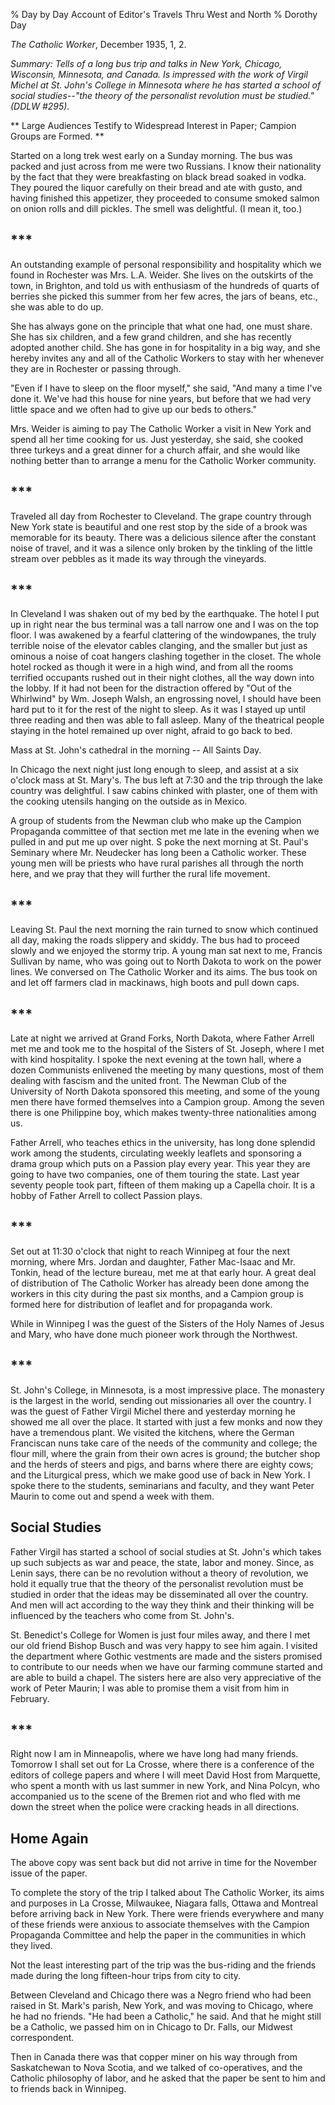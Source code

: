% Day by Day Account of Editor's Travels Thru West and North
% Dorothy Day

*The Catholic Worker*, December 1935, 1, 2.

*Summary: Tells of a long bus trip and talks in New York, Chicago,
Wisconsin, Minnesota, and Canada. Is impressed with the work of Virgil
Michel at St. John's College in Minnesota where he has started a school
of social studies--"the theory of the personalist revolution must be
studied." (DDLW \#295).*



** Large Audiences Testify to Widespread Interest in Paper; Campion Groups
are Formed. **

Started on a long trek west early on a Sunday morning. The bus was
packed and just across from me were two Russians. I know their
nationality by the fact that they were breakfasting on black bread
soaked in vodka. They poured the liquor carefully on their bread and ate
with gusto, and having finished this appetizer, they proceeded to
consume smoked salmon on onion rolls and dill pickles. The smell was
delightful. (I mean it, too.)

## \*\*\*

An outstanding example of personal responsibility and hospitality which
we found in Rochester was Mrs. L.A. Weider. She lives on the outskirts
of the town, in Brighton, and told us with enthusiasm of the hundreds of
quarts of berries she picked this summer from her few acres, the jars of
beans, etc., she was able to do up.

She has always gone on the principle that what one had, one must share.
She has six children, and a few grand children, and she has recently
adopted another child. She has gone in for hospitality in a big way, and
she hereby invites any and all of the Catholic Workers to stay with her
whenever they are in Rochester or passing through.

"Even if I have to sleep on the floor myself," she said, "And many a
time I've done it. We've had this house for nine years, but before that
we had very little space and we often had to give up our beds to
others."

Mrs. Weider is aiming to pay The Catholic Worker a visit in New York and
spend all her time cooking for us. Just yesterday, she said, she cooked
three turkeys and a great dinner for a church affair, and she would like
nothing better than to arrange a menu for the Catholic Worker community.

## \*\*\*

Traveled all day from Rochester to Cleveland. The grape country through
New York state is beautiful and one rest stop by the side of a brook was
memorable for its beauty. There was a delicious silence after the
constant noise of travel, and it was a silence only broken by the
tinkling of the little stream over pebbles as it made its way through
the vineyards.

## \*\*\*

In Cleveland I was shaken out of my bed by the earthquake. The hotel I
put up in right near the bus terminal was a tall narrow one and I was on
the top floor. I was awakened by a fearful clattering of the
windowpanes, the truly terrible noise of the elevator cables clanging,
and the smaller but just as ominous a noise of coat hangers clashing
together in the closet. The whole hotel rocked as though it were in a
high wind, and from all the rooms terrified occupants rushed out in
their night clothes, all the way down into the lobby. If it had not been
for the distraction offered by "Out of the Whirlwind" by Wm. Joseph
Walsh, an engrossing novel, I should have been hard put to it for the
rest of the night to sleep. As it was I stayed up until three reading
and then was able to fall asleep. Many of the theatrical people staying
in the hotel remained up over night, afraid to go back to bed.

Mass at St. John's cathedral in the morning -- All Saints Day.

In Chicago the next night just long enough to sleep, and assist at a six
o'clock mass at St. Mary's. The bus left at 7:30 and the trip through
the lake country was delightful. I saw cabins chinked with plaster, one
of them with the cooking utensils hanging on the outside as in Mexico.

A group of students from the Newman club who make up the Campion
Propaganda committee of that section met me late in the evening when we
pulled in and put me up over night. S poke the next morning at St.
Paul's Seminary where Mr. Neudecker has long been a Catholic worker.
These young men will be priests who have rural parishes all through the
north here, and we pray that they will further the rural life movement.

## \*\*\*

Leaving St. Paul the next morning the rain turned to snow which
continued all day, making the roads slippery and skiddy. The bus had to
proceed slowly and we enjoyed the stormy trip. A young man sat next to
me, Francis Sullivan by name, who was going out to North Dakota to work
on the power lines. We conversed on The Catholic Worker and its aims.
The bus took on and let off farmers clad in mackinaws, high boots and
pull down caps.

## \*\*\*

Late at night we arrived at Grand Forks, North Dakota, where Father
Arrell met me and took me to the hospital of the Sisters of St. Joseph,
where I met with kind hospitality. I spoke the next evening at the town
hall, where a dozen Communists enlivened the meeting by many questions,
most of them dealing with fascism and the united front. The Newman Club
of the University of North Dakota sponsored this meeting, and some of
the young men there have formed themselves into a Campion group. Among
the seven there is one Philippine boy, which makes twenty-three
nationalities among us.

Father Arrell, who teaches ethics in the university, has long done
splendid work among the students, circulating weekly leaflets and
sponsoring a drama group which puts on a Passion play every year. This
year they are going to have two companies, one of them touring the
state. Last year seventy people took part, fifteen of them making up a
Capella choir. It is a hobby of Father Arrell to collect Passion plays.

## \*\*\*

Set out at 11:30 o'clock that night to reach Winnipeg at four the next
morning, where Mrs. Jordan and daughter, Father Mac-Isaac and Mr.
Tonkin, head of the lecture bureau, met me at that early hour. A great
deal of distribution of The Catholic Worker has already been done among
the workers in this city during the past six months, and a Campion group
is formed here for distribution of leaflet and for propaganda work.

While in Winnipeg I was the guest of the Sisters of the Holy Names of
Jesus and Mary, who have done much pioneer work through the Northwest.

## \*\*\*

St. John's College, in Minnesota, is a most impressive place. The
monastery is the largest in the world, sending out missionaries all over
the country. I was the guest of Father Virgil Michel there and yesterday
morning he showed me all over the place. It started with just a few
monks and now they have a tremendous plant. We visited the kitchens,
where the German Franciscan nuns take care of the needs of the community
and college; the flour mill, where the grain from their own acres is
ground; the butcher shop and the herds of steers and pigs, and barns
where there are eighty cows; and the Liturgical press, which we make
good use of back in New York. I spoke there to the students, seminarians
and faculty, and they want Peter Maurin to come out and spend a week
with them.

Social Studies
--------------

Father Virgil has started a school of social studies at St. John's which
takes up such subjects as war and peace, the state, labor and money.
Since, as Lenin says, there can be no revolution without a theory of
revolution, we hold it equally true that the theory of the personalist
revolution must be studied in order that the ideas may be disseminated
all over the country. And men will act according to the way they think
and their thinking will be influenced by the teachers who come from St.
John's.

St. Benedict's College for Women is just four miles away, and there I
met our old friend Bishop Busch and was very happy to see him again. I
visited the department where Gothic vestments are made and the sisters
promised to contribute to our needs when we have our farming commune
started and are able to build a chapel. The sisters here are also very
appreciative of the work of Peter Maurin; I was able to promise them a
visit from him in February.

## \*\*\*

Right now I am in Minneapolis, where we have long had many friends.
Tomorrow I shall set out for La Crosse, where there is a conference of
the editors of college papers and where I will meet David Host from
Marquette, who spent a month with us last summer in new York, and Nina
Polcyn, who accompanied us to the scene of the Bremen riot and who fled
with me down the street when the police were cracking heads in all
directions.

Home Again
----------

The above copy was sent back but did not arrive in time for the November
issue of the paper.

To complete the story of the trip I talked about The Catholic Worker,
its aims and purposes in La Crosse, Milwaukee, Niagara falls, Ottawa and
Montreal before arriving back in New York. There were friends everywhere
and many of these friends were anxious to associate themselves with the
Campion Propaganda Committee and help the paper in the communities in
which they lived.

Not the least interesting part of the trip was the bus-riding and the
friends made during the long fifteen-hour trips from city to city.

Between Cleveland and Chicago there was a Negro friend who had been
raised in St. Mark's parish, New York, and was moving to Chicago, where
he had no friends. "He had been a Catholic," he said. And that he might
still be a Catholic, we passed him on in Chicago to Dr. Falls, our
Midwest correspondent.

Then in Canada there was that copper miner on his way through from
Saskatchewan to Nova Scotia, and we talked of co-operatives, and the
Catholic philosophy of labor, and he asked that the paper be sent to him
and to friends back in Winnipeg.
